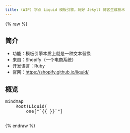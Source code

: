 ```yaml
---
title: (WIP) 学点 Liquid 模板引擎，玩好 Jekyll 博客生成技术
---
```


<script type="module">
  import mermaid from 'https://cdn.jsdelivr.net/npm/mermaid@10/dist/mermaid.esm.min.mjs';
</script>

{% raw %}
## 简介
- 功能：模板引擎本质上就是一种文本替换
- 来自：Shopify（一个电商系统）
- 开发语言：Ruby
- 官网：https://shopify.github.io/liquid/

## 概览
<pre class="mermaid">
mindmap
	Root)Liquid(
		one["`{{ }}`"]
			<!-- `{{ page.title }}` 输出一个变量
		`{% %}`
			`{% if user %}` <br> ... <br> `{% endif %}` 一个代码块 -->
</pre>
{% endraw %}